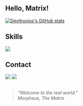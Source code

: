 ## Hello, Matrix!
[![Devitruvius's GitHub stats](https://github-readme-stats.vercel.app/api?username=devitruvius&show_icons=true&theme=dark)](https://github.com/devitruvius/github-readme-stats)

## Skills
    
  <a href="https://skillicons.dev">
    <img src="https://skillicons.dev/icons?i=python,flask,godot" />
  </a>

## Contact
 
<div> 
  <a href = "mailto:dev.vitruvius@gmail.com"><img src="https://img.shields.io/badge/-Gmail-%23333?style=for-the-badge&logo=gmail&logoColor=white" target="_blank"></a>
  <a href="https://www.linkedin.com/in/devitruvius" target="_blank"><img src="https://img.shields.io/badge/-LinkedIn-%230077B5?style=for-the-badge&logo=linkedin&logoColor=white" target="_blank"></a>
</div>
<br>

> *"Welcome to the real world."*<br>
> *Morpheus, The Matrix*

